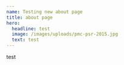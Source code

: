 ```yaml
---
name: Testing new about page
title: about page
hero:
  headline: test
  image: /images/uploads/pmc-psr-2015.jpg
  text: test
---
```

test
